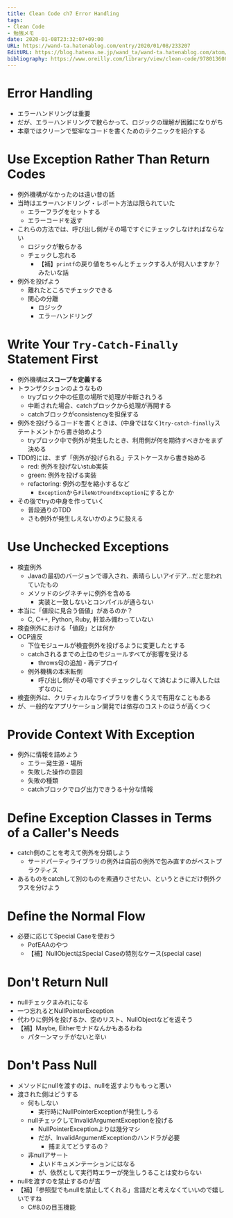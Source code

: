 ```yaml
---
title: Clean Code ch7 Error Handling
tags:
- Clean Code
- 勉強メモ
date: 2020-01-08T23:32:07+09:00
URL: https://wand-ta.hatenablog.com/entry/2020/01/08/233207
EditURL: https://blog.hatena.ne.jp/wand_ta/wand-ta.hatenablog.com/atom/entry/26006613495084119
bibliography: https://www.oreilly.com/library/view/clean-code/9780136083238/
---
```




# Error Handling #

- エラーハンドリングは重要
- だが、エラーハンドリングで散らかって、ロジックの理解が困難になりがち
- 本章ではクリーンで堅牢なコードを書くためのテクニックを紹介する

# Use Exception Rather Than Return Codes #

- 例外機構がなかったのは遠い昔の話
- 当時はエラーハンドリング・レポート方法は限られていた
    - エラーフラグをセットする
    - エラーコードを返す
- これらの方法では、呼び出し側がその場ですぐにチェックしなければならない
    - ロジックが散らかる
    - チェックし忘れる
        - 【補】`printf`の戻り値をちゃんとチェックする人が何人いますか？みたいな話
- 例外を投げよう
    - 離れたところでチェックできる
    - 関心の分離
        - ロジック
        - エラーハンドリング


# Write Your `Try-Catch-Finally` Statement First #

- 例外機構は**スコープを定義する**
- トランザクションのようなもの
    - tryブロック中の任意の場所で処理が中断されうる
    - 中断された場合、catchブロックから処理が再開する
    - catchブロックがconsistencyを担保する
- 例外を投げうるコードを書くときは、(中身ではなく)`try-catch-finally`ステートメントから書き始めよう
    - tryブロック中で例外が発生したとき、利用側が何を期待すべきかをまず決める
- TDD的には、まず「例外が投げられる」テストケースから書き始める
    - red: 例外を投げないstub実装
    - green: 例外を投げる実装
    - refactoring: 例外の型を縮小するなど
        - `Exception`から`FileNotFoundException`にするとか
- その後でtryの中身を作っていく
    - 普段通りのTDD
    - さも例外が発生しえないかのように扱える


# Use Unchecked Exceptions #

- 検査例外
    - Javaの最初のバージョンで導入され、素晴らしいアイデア…だと思われていたもの
    - メソッドのシグネチャに例外を含める
        - 実装と一致しないとコンパイルが通らない
- 本当に「値段に見合う価値」があるのか？
    - C, C++, Python, Ruby, 軒並み備わっていない
- 検査例外における「値段」とは何か
- OCP違反
    - 下位モジュールが検査例外を投げるように変更したとする
    - catchされるまでの上位のモジュールすべてが影響を受ける
        - throws句の追加・再デプロイ
    - 例外機構の本末転倒
        - 呼び出し側がその場ですぐチェックしなくて済むように導入したはずなのに
- 検査例外は、クリティカルなライブラリを書くうえで有用なこともある
- が、一般的なアプリケーション開発では依存のコストのほうが高くつく

# Provide Context With Exception #

- 例外に情報を詰めよう
    - エラー発生源・場所
    - 失敗した操作の意図
    - 失敗の種類
    - catchブロックでログ出力できうる十分な情報

# Define Exception Classes in Terms of a Caller's Needs #

- catch側のことを考えて例外を分類しよう
    - サードパーティライブラリの例外は自前の例外で包み直すのがベストプラクティス
- あるものをcatchして別のものを素通りさせたい、というときにだけ例外クラスを分けよう


# Define the Normal Flow #

- 必要に応じてSpecial Caseを使おう
    - PofEAAのやつ
    - 【補】NullObjectはSpecial Caseの特別なケース(special case)


# Don't Return Null #

- nullチェックまみれになる
- 一つ忘れるとNullPointerException
- 代わりに例外を投げるか、空のリスト、NullObjectなどを返そう
- 【補】Maybe, Eitherモナドなんかもあるわね
    - パターンマッチがないと辛い

# Don't Pass Null #

- メソッドにnullを渡すのは、nullを返すよりももっと悪い
- 渡された側はどうする
    - 何もしない
        - 実行時にNullPointerExceptionが発生しうる
    - nullチェックしてInvalidArgumentExceptionを投げる
        - NullPointerExceptionよりは幾分マシ
        - だが、InvalidArgumentExceptionのハンドラが必要
            - 捕まえてどうするの？
    - 非nullアサート
        - よいドキュメンテーションにはなる
        - が、依然として実行時エラーが発生しうることは変わらない
- nullを渡すのを禁止するのが吉
- 【補】「参照型でもnullを禁止してくれる」言語だと考えなくていいので嬉しいですね
    - C#8.0の目玉機能
